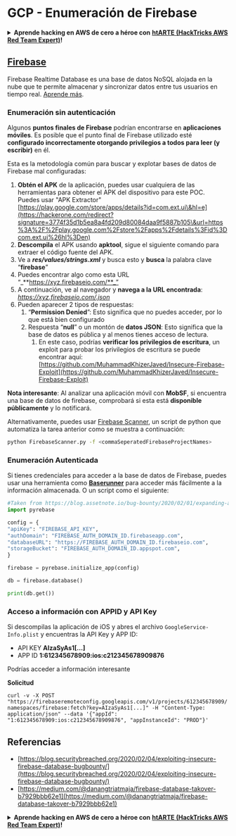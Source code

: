 # GCP - Enumeración de Firebase

<details>

<summary><strong>Aprende hacking en AWS de cero a héroe con</strong> <a href="https://training.hacktricks.xyz/courses/arte"><strong>htARTE (HackTricks AWS Red Team Expert)</strong></a><strong>!</strong></summary>

Otras formas de apoyar a HackTricks:

* Si quieres ver a tu **empresa anunciada en HackTricks** o **descargar HackTricks en PDF**, consulta los [**PLANES DE SUSCRIPCIÓN**](https://github.com/sponsors/carlospolop)!
* Consigue el [**merchandising oficial de PEASS & HackTricks**](https://peass.creator-spring.com)
* Descubre [**La Familia PEASS**](https://opensea.io/collection/the-peass-family), nuestra colección de [**NFTs**](https://opensea.io/collection/the-peass-family) exclusivos
* **Únete al** 💬 [**grupo de Discord**](https://discord.gg/hRep4RUj7f) o al [**grupo de telegram**](https://t.me/peass) o **sígueme** en **Twitter** 🐦 [**@carlospolopm**](https://twitter.com/carlospolopm)**.**
* **Comparte tus trucos de hacking enviando PRs a los repositorios de github de** [**HackTricks**](https://github.com/carlospolop/hacktricks) y [**HackTricks Cloud**](https://github.com/carlospolop/hacktricks-cloud).

</details>

## [Firebase](https://cloud.google.com/sdk/gcloud/reference/firebase/)

Firebase Realtime Database es una base de datos NoSQL alojada en la nube que te permite almacenar y sincronizar datos entre tus usuarios en tiempo real. [Aprende más](https://firebase.google.com/products/realtime-database/).

### Enumeración sin autenticación

Algunos **puntos finales de Firebase** podrían encontrarse en **aplicaciones móviles**. Es posible que el punto final de Firebase utilizado esté **configurado incorrectamente otorgando privilegios a todos para leer (y escribir)** en él.

Esta es la metodología común para buscar y explotar bases de datos de Firebase mal configuradas:

1. **Obtén el APK** de la aplicación, puedes usar cualquiera de las herramientas para obtener el APK del dispositivo para este POC.\
Puedes usar "APK Extractor" [https://play.google.com/store/apps/details?id=com.ext.ui\&hl=e](https://hackerone.com/redirect?signature=3774f35d1b5ea8a4fd209d80084daa9f5887b105\&url=https%3A%2F%2Fplay.google.com%2Fstore%2Fapps%2Fdetails%3Fid%3Dcom.ext.ui%26hl%3Den)
2. **Descompila** el APK usando **apktool**, sigue el siguiente comando para extraer el código fuente del APK.
3. Ve a _**res/values/strings.xml**_ y busca esto y **busca** la palabra clave “**firebase**”
4. Puedes encontrar algo como esta URL “_**https://xyz.firebaseio.com/**_”
5. A continuación, ve al navegador y **navega a la URL encontrada**: _https://xyz.firebaseio.com/.json_
6. Pueden aparecer 2 tipos de respuestas:
   1. “**Permission Denied**”: Esto significa que no puedes acceder, por lo que está bien configurado
   2. Respuesta “**null**” o un montón de **datos JSON**: Esto significa que la base de datos es pública y al menos tienes acceso de lectura.
      1. En este caso, podrías **verificar los privilegios de escritura**, un exploit para probar los privilegios de escritura se puede encontrar aquí: [https://github.com/MuhammadKhizerJaved/Insecure-Firebase-Exploit](https://github.com/MuhammadKhizerJaved/Insecure-Firebase-Exploit)

**Nota interesante**: Al analizar una aplicación móvil con **MobSF**, si encuentra una base de datos de firebase, comprobará si esta está **disponible públicamente** y lo notificará.

Alternativamente, puedes usar [Firebase Scanner](https://github.com/shivsahni/FireBaseScanner), un script de python que automatiza la tarea anterior como se muestra a continuación:
```bash
python FirebaseScanner.py -f <commaSeperatedFirebaseProjectNames>
```
### Enumeración Autenticada

Si tienes credenciales para acceder a la base de datos de Firebase, puedes usar una herramienta como [**Baserunner**](https://github.com/iosiro/baserunner) para acceder más fácilmente a la información almacenada. O un script como el siguiente:
```python
#Taken from https://blog.assetnote.io/bug-bounty/2020/02/01/expanding-attack-surface-react-native/
import pyrebase

config = {
"apiKey": "FIREBASE_API_KEY",
"authDomain": "FIREBASE_AUTH_DOMAIN_ID.firebaseapp.com",
"databaseURL": "https://FIREBASE_AUTH_DOMAIN_ID.firebaseio.com",
"storageBucket": "FIREBASE_AUTH_DOMAIN_ID.appspot.com",
}

firebase = pyrebase.initialize_app(config)

db = firebase.database()

print(db.get())
```
### Acceso a información con APPID y API Key <a href="#access-info-with-appid-and-api-key" id="access-info-with-appid-and-api-key"></a>

Si descompilas la aplicación de iOS y abres el archivo `GoogleService-Info.plist` y encuentras la API Key y APP ID:

* API KEY **AIzaSyAs1\[...]**
* APP ID **1:612345678909:ios:c212345678909876**

Podrías acceder a información interesante

**Solicitud**

`curl -v -X POST "https://firebaseremoteconfig.googleapis.com/v1/projects/612345678909/namespaces/firebase:fetch?key=AIzaSyAs1[...]" -H "Content-Type: application/json" --data '{"appId": "1:612345678909:ios:c212345678909876", "appInstanceId": "PROD"}'`

## Referencias <a href="#references" id="references"></a>

* ​[https://blog.securitybreached.org/2020/02/04/exploiting-insecure-firebase-database-bugbounty/](https://blog.securitybreached.org/2020/02/04/exploiting-insecure-firebase-database-bugbounty/)​
* ​[https://medium.com/@danangtriatmaja/firebase-database-takover-b7929bbb62e1](https://medium.com/@danangtriatmaja/firebase-database-takover-b7929bbb62e1)​

<details>

<summary><strong>Aprende hacking en AWS de cero a héroe con</strong> <a href="https://training.hacktricks.xyz/courses/arte"><strong>htARTE (HackTricks AWS Red Team Expert)</strong></a><strong>!</strong></summary>

Otras formas de apoyar a HackTricks:

* Si quieres ver a tu **empresa anunciada en HackTricks** o **descargar HackTricks en PDF**, consulta los [**PLANES DE SUSCRIPCIÓN**](https://github.com/sponsors/carlospolop)!
* Consigue el [**merchandising oficial de PEASS & HackTricks**](https://peass.creator-spring.com)
* Descubre [**La Familia PEASS**](https://opensea.io/collection/the-peass-family), nuestra colección de [**NFTs**](https://opensea.io/collection/the-peass-family) exclusivos
* **Únete al** 💬 [**grupo de Discord**](https://discord.gg/hRep4RUj7f) o al [**grupo de Telegram**](https://t.me/peass) o **sígueme** en **Twitter** 🐦 [**@carlospolopm**](https://twitter.com/carlospolopm)**.**
* **Comparte tus trucos de hacking enviando PRs a los repositorios de GitHub** [**HackTricks**](https://github.com/carlospolop/hacktricks) y [**HackTricks Cloud**](https://github.com/carlospolop/hacktricks-cloud).

</details>
